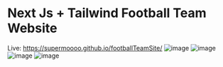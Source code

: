 # Next Js + Tailwind Football Team Website
Live: https://supermoooo.github.io/footballTeamSite/
![image](https://github.com/SuperMoooo/footballTeamSite/assets/134961694/292b502e-7480-46d7-bbec-8eccfc8248c8)
![image](https://github.com/SuperMoooo/footballTeamSite/assets/134961694/388a3c75-7c9c-4680-b4dd-0ce79c1139b5)
![image](https://github.com/SuperMoooo/footballTeamSite/assets/134961694/b8678c74-4a78-4c11-94f9-acadfc3a2973)
![image](https://github.com/SuperMoooo/footballTeamSite/assets/134961694/898bcfbb-58a8-4edf-9b34-07871cd33f3e)
